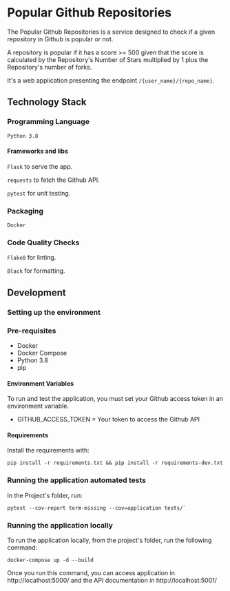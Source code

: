 Popular Github Repositories
===========================

The Popular Github Repositories is a service designed to
check if a given repository in Github is popular or not.

A repository is popular if it has a score >= 500 given that
the score is calculated by the Repository's  Number of Stars
multiplied by 1 plus the Repository's number of forks.

It's a web application presenting the endpoint 
`/{user_name}/{repo_name}`.

## Technology Stack

### Programming Language

`Python 3.8`

#### Frameworks and libs

`Flask` to serve the app.

`requests` to fetch the Github API.

`pytest` for unit testing.

### Packaging

`Docker`

### Code Quality Checks

`Flake8` for linting.

`Black` for formatting.

## Development

### Setting up the environment

### Pre-requisites

- Docker
- Docker Compose
- Python 3.8
- pip

#### Environment Variables

To run and test the application, you must set your Github
access token in an environment variable.

- GITHUB_ACCESS_TOKEN = Your token to access the Github API

#### Requirements

Install the requirements with:

```
pip install -r requirements.txt && pip install -r requirements-dev.txt
```

### Running the application automated tests

In the Project's folder, run:

```
pytest --cov-report term-missing --cov=application tests/`
```

### Running the application locally

To run the application locally, from the project's folder, 
run the following command:

```
docker-compose up -d --build
```

Once you run this command, you can access application in
http://localhost:5000/ and the API documentation in 
http://localhost:5001/
